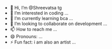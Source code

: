 - 👋 Hi, I’m @Shreevatsa tg
- 👀 I’m interested in coding ...
- 🌱 I’m currently learning bca ...
- 💞️ I’m looking to collaborate on development ...
- 📫 How to reach me  ...
- 😄 Pronouns: ...
- ⚡ Fun fact:  i am also an artist ...

<!---
Shreevatsatg/Shreevatsatg is a ✨ special ✨ repository because its `README.md` (this file) appears on your GitHub profile.
You can click the Preview link to take a look at your changes.
--->
